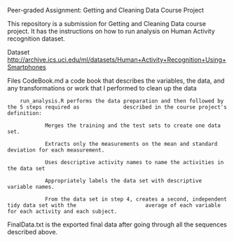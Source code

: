Peer-graded Assignment: Getting and Cleaning Data Course Project

This repository is a submission for Getting and Cleaning Data course project. It has the instructions on how to run analysis on Human Activity recognition dataset.

Dataset
http://archive.ics.uci.edu/ml/datasets/Human+Activity+Recognition+Using+Smartphones

Files
        CodeBook.md a code book that describes the variables, the data, and any transformations or work         that I performed to clean up the data

        run_analysis.R performs the data preparation and then followed by the 5 steps required as              described in the course project's definition:
                
                Merges the training and the test sets to create one data set.
                
                Extracts only the measurements on the mean and standard deviation for each measurement.
                
                Uses descriptive activity names to name the activities in the data set
                
                Appropriately labels the data set with descriptive variable names.
                
                From the data set in step 4, creates a second, independent tidy data set with the                      average of each variable for each activity and each subject.

FinalData.txt is the exported final data after going through all the sequences described above.

